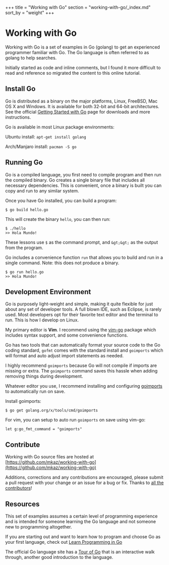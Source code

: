 +++
title = "Working with Go"
section = "working-with-go/_index.md"
sort_by = "weight"
+++

# Working with Go

Working with Go is a set of examples in Go (golang) to get an experienced programmer familiar with Go. The Go language is often referred to as golang to help searches.

Initially started as code and inline comments, but I found it more difficult to read and reference so migrated the content to this online tutorial.

## Install Go

Go is distributed as a binary on the major platforms, Linux, FreeBSD, Mac OS X and Windows. It is available for both 32-bit and 64-bit architectures. See the official [Getting Started with Go](http://golang.org/doc/install) page for downloads and more instructions.

Go is available in most Linux package environments:

Ubuntu install: `apt-get install golang`

Arch/Manjaro install: `pacman -S go`

## Running Go

Go is a compiled language, you first need to compile program and then run the compiled binary. Go creates a single binary file that includes all necessary dependencies. This is convenient, once a binary is built you can copy and run to any similar system.

Once you have Go installed, you can build a program:

```
$ go build hello.go
```

This will create the binary `hello`, you can then run:

```
$ ./hello
>> Hola Mundo!
```

These lessons use `$` as the command prompt, and `&gt;&gt;` as the output from the program.

Go includes a convenience function `run` that allows you to build and run in a single command. Note: this does not produce a binary.

```
$ go run hello.go
>> Hola Mundo!
```

## Development Environment

Go is purposely light-weight and simple, making it quite flexible for just about any set of developer tools. A full blown IDE, such as Eclipse, is rarely used. Most developers opt for their favorite text editor and the terminal to run. This is how I develop on Linux.

My primary editor is **Vim**. I recommend using the [vim-go](https://github.com/fatih/vim-go) package which includes syntax support, and some convenience functions.

Go has two tools that can automatically format your source code to the Go coding standard, `gofmt` comes with the standard install and `goimports` which will format and auto adjust import statements as needed.

I highly recommend `goimports` because Go will not compile if imports are missing or extra. The `goimports` command saves this hassle when adding removing things during development.

Whatever editor you use, I recommend installing and configuring [goimports](https://godoc.org/golang.org/x/tools/cmd/goimports) to automatically run on save.

Install goimports:

```
$ go get golang.org/x/tools/cmd/goimports
```

For vim, you can setup to auto run `goimports` on save using vim-go:

```
let g:go_fmt_command = "goimports"
```

## Contribute

Working with Go source files are hosted at [https://github.com/mkaz/working-with-go](https://github.com/mkaz/working-with-go)

Additions, corrections and any contributions are encouraged, please submit a pull request with your change or an issue for a bug or fix. Thanks to [all the contributors](https://github.com/mkaz/working-with-go/graphs/contributors)!

## Resources

This set of examples assumes a certain level of programming experience and is intended for someone learning the Go language and not someone new to programming altogether.

If you are starting out and want to learn how to program and choose Go as your first language, check out [Learn Programming in Go](http://www.golang-book.com/)

The official Go language site has a [Tour of Go](http://tour.golang.org/) that is an interactive walk through, another good introduction to the language.
